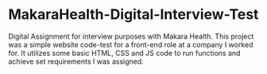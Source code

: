 # MakaraHealth-Digital-Interview-Test

Digital Assignment for interview purposes with Makara Health.
This project was a simple website code-test for a front-end role at a company I worked for.
It utilizes some basic HTML, CSS and JS code to run functions and achieve set requirements I was assigned.
